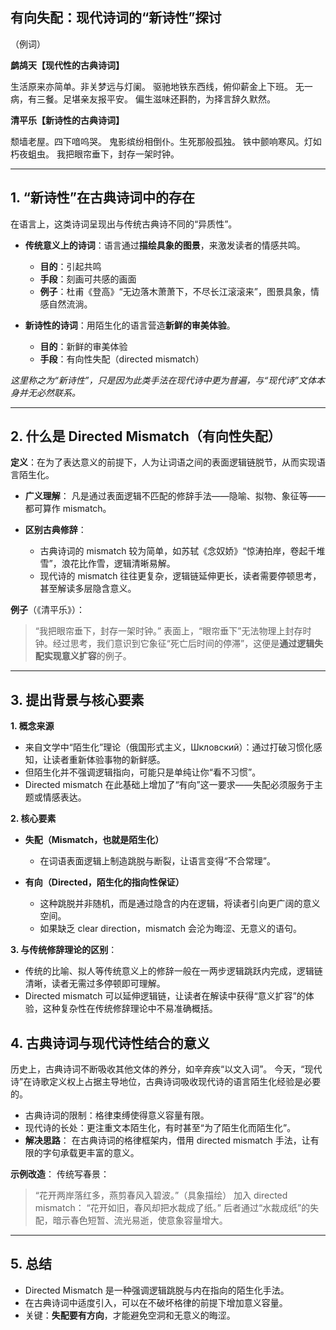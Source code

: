 
## 有向失配：现代诗词的“新诗性”探讨


（例词）

**鹧鸪天【现代性的古典诗词】**

生活原来亦简单。非关梦远与灯阑。
驱驰地铁东西线，俯仰薪金上下班。
无一病，有三餐。足堪亲友报平安。
偏生滋味还斟酌，为择言辞久默然。

**清平乐【新诗性的古典诗词】**

颓墙老屋。四下喑呜哭。
鬼影缤纷相倒仆。生死那般孤独。
铁中颤响寒风。灯如朽夜蛆虫。
我把眼帘垂下，封存一架时钟。

---

## 1. “新诗性”在古典诗词中的存在

在语言上，这类诗词呈现出与传统古典诗不同的“异质性”。

* **传统意义上的诗词**：语言通过**描绘具象的图景**，来激发读者的情感共鸣。

  * **目的**：引起共鸣
  * **手段**：刻画可共感的画面
  * **例子**：杜甫《登高》“无边落木萧萧下，不尽长江滚滚来”，图景具象，情感自然流淌。
* **新诗性的诗词**：用陌生化的语言营造**新鲜的审美体验**。

  * **目的**：新鲜的审美体验
  * **手段**：有向性失配（directed mismatch）

*这里称之为“新诗性”，只是因为此类手法在现代诗中更为普遍，与“现代诗”文体本身并无必然联系。*

---

## 2. 什么是 Directed Mismatch（有向性失配）

**定义**：在为了表达意义的前提下，人为让词语之间的表面逻辑链脱节，从而实现语言陌生化。

* **广义理解**：
  凡是通过表面逻辑不匹配的修辞手法——隐喻、拟物、象征等——都可算作 mismatch。
* **区别古典修辞**：

  * 古典诗词的 mismatch 较为简单，如苏轼《念奴娇》“惊涛拍岸，卷起千堆雪”，浪花比作雪，逻辑清晰易解。
  * 现代诗的 mismatch 往往更复杂，逻辑链延伸更长，读者需要停顿思考，甚至解读多层隐含意义。

**例子**（《清平乐》）：

> “我把眼帘垂下，封存一架时钟。”
> 表面上，“眼帘垂下”无法物理上封存时钟。经过思考，我们意识到它象征“死亡后时间的停滞”，这便是**通过逻辑失配实现意义扩容**的例子。

---

## 3. 提出背景与核心要素

**1. 概念来源**

* 来自文学中“陌生化”理论（俄国形式主义，Шкловский）：通过打破习惯化感知，让读者重新体验事物的新鲜感。
* 但陌生化并不强调逻辑指向，可能只是单纯让你“看不习惯”。
* Directed mismatch 在此基础上增加了“有向”这一要求——失配必须服务于主题或情感表达。

**2. 核心要素**

* **失配（Mismatch，也就是陌生化）** 

  * 在词语表面逻辑上制造跳脱与断裂，让语言变得“不合常理”。
* **有向（Directed，陌生化的指向性保证）** 
   * 这种跳脱并非随机，而是通过隐含的内在逻辑，将读者引向更广阔的意义空间。
   * 如果缺乏 clear direction，mismatch 会沦为晦涩、无意义的语句。

**3. 与传统修辞理论的区别**：

  * 传统的比喻、拟人等传统意义上的修辞一般在一两步逻辑跳跃内完成，逻辑链清晰，读者无需过多停顿即可理解。
  * Directed mismatch 可以延伸逻辑链，让读者在解读中获得“意义扩容”的体验，这种复杂性在传统修辞理论中不易准确概括。



## 4. 古典诗词与现代诗性结合的意义

历史上，古典诗词不断吸收其他文体的养分，如辛弃疾“以文入词”。
今天，“现代诗”在诗歌定义权上占据主导地位，古典诗词吸收现代诗的语言陌生化经验是必要的。

* 古典诗词的限制：格律束缚使得意义容量有限。
* 现代诗的长处：更注重文本陌生化，有时甚至“为了陌生化而陌生化”。
* **解决思路**：
  在古典诗词的格律框架内，借用 directed mismatch 手法，让有限的字句承载更丰富的意义。

**示例改造**：
传统写春景：

> “花开两岸落红多，燕剪春风入碧波。”（具象描绘）
> 加入 directed mismatch：
> “花开如旧，春风却把水裁成了纸。”
> 后者通过“水裁成纸”的失配，暗示春色短暂、流光易逝，使意象容量增大。

---

## 5. 总结

* Directed Mismatch 是一种强调逻辑跳脱与内在指向的陌生化手法。
* 在古典诗词中适度引入，可以在不破坏格律的前提下增加意义容量。
* 关键：**失配要有方向**，才能避免空洞和无意义的晦涩。
